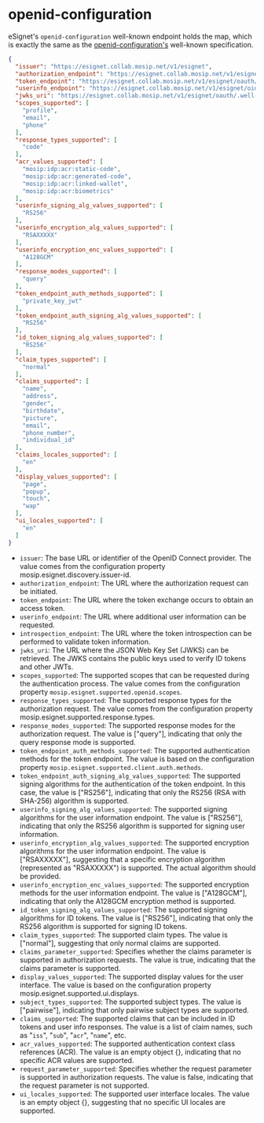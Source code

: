 # openid-configuration

eSignet's `openid-configuration` well-known endpoint holds the map, which is exactly the same as the [openid-configuration's](https://openid.net/specs/openid-connect-discovery-1\_0.html#ProviderConfigurationResponse) well-known specification.

```json
{
  "issuer": "https://esignet.collab.mosip.net/v1/esignet",
  "authorization_endpoint": "https://esignet.collab.mosip.net/v1/esignet/authorize",
  "token_endpoint": "https://esignet.collab.mosip.net/v1/esignet/oauth/token",
  "userinfo_endpoint": "https://esignet.collab.mosip.net/v1/esignet/oidc/userinfo",
  "jwks_uri": "https://esignet.collab.mosip.net/v1/esignet/oauth/.well-known/jwks.json",
  "scopes_supported": [
    "profile",
    "email",
    "phone"
  ],
  "response_types_supported": [
    "code"
  ],
  "acr_values_supported": [
    "mosip:idp:acr:static-code",
    "mosip:idp:acr:generated-code",
    "mosip:idp:acr:linked-wallet",
    "mosip:idp:acr:biometrics"
  ],
  "userinfo_signing_alg_values_supported": [
    "RS256"
  ],
  "userinfo_encryption_alg_values_supported": [
    "RSAXXXXX"
  ],
  "userinfo_encryption_enc_values_supported": [
    "A128GCM"
  ],
  "response_modes_supported": [
    "query"
  ],
  "token_endpoint_auth_methods_supported": [
    "private_key_jwt"
  ],
  "token_endpoint_auth_signing_alg_values_supported": [
    "RS256"
  ],
  "id_token_signing_alg_values_supported": [
    "RS256"
  ],
  "claim_types_supported": [
    "normal"
  ],
  "claims_supported": [
    "name",
    "address",
    "gender",
    "birthdate",
    "picture",
    "email",
    "phone_number",
    "individual_id"
  ],
  "claims_locales_supported": [
    "en"
  ],
  "display_values_supported": [
    "page",
    "popup",
    "touch",
    "wap"
  ],
  "ui_locales_supported": [
    "en"
  ]
}
```

* `issuer`: The base URL or identifier of the OpenID Connect provider. The value comes from the configuration property mosip.esignet.discovery.issuer-id.
* `authorization_endpoint`: The URL where the authorization request can be initiated.
* `token_endpoint`: The URL where the token exchange occurs to obtain an access token.
* `userinfo_endpoint`: The URL where additional user information can be requested.
* `introspection_endpoint`: The URL where the token introspection can be performed to validate token information.
* `jwks_uri`: The URL where the JSON Web Key Set (JWKS) can be retrieved. The JWKS contains the public keys used to verify ID tokens and other JWTs.
* `scopes_supported`: The supported scopes that can be requested during the authentication process. The value comes from the configuration property `mosip.esignet.supported.openid.scopes`.
* `response_types_supported`: The supported response types for the authorization request. The value comes from the configuration property mosip.esignet.supported.response.types.
* `response_modes_supported`: The supported response modes for the authorization request. The value is \["query"], indicating that only the query response mode is supported.
* `token_endpoint_auth_methods_supported`: The supported authentication methods for the token endpoint. The value is based on the configuration property `mosip.esignet.supported.client.auth.methods`.
* `token_endpoint_auth_signing_alg_values_supported`: The supported signing algorithms for the authentication of the token endpoint. In this case, the value is \["RS256"], indicating that only the RS256 (RSA with SHA-256) algorithm is supported.
* `userinfo_signing_alg_values_supported`: The supported signing algorithms for the user information endpoint. The value is \["RS256"], indicating that only the RS256 algorithm is supported for signing user information.
* `userinfo_encryption_alg_values_supported`: The supported encryption algorithms for the user information endpoint. The value is \["RSAXXXXX"], suggesting that a specific encryption algorithm (represented as "RSAXXXXX") is supported. The actual algorithm should be provided.
* `userinfo_encryption_enc_values_supported`: The supported encryption methods for the user information endpoint. The value is \["A128GCM"], indicating that only the A128GCM encryption method is supported.
* `id_token_signing_alg_values_supported`: The supported signing algorithms for ID tokens. The value is \["RS256"], indicating that only the RS256 algorithm is supported for signing ID tokens.
* `claim_types_supported`: The supported claim types. The value is \["normal"], suggesting that only normal claims are supported.
* `claims_parameter_supported`: Specifies whether the claims parameter is supported in authorization requests. The value is true, indicating that the claims parameter is supported.
* `display_values_supported`: The supported display values for the user interface. The value is based on the configuration property mosip.esignet.supported.ui.displays.
* `subject_types_supported`: The supported subject types. The value is \["pairwise"], indicating that only pairwise subject types are supported.
* `claims_supported`: The supported claims that can be included in ID tokens and user info responses. The value is a list of claim names, such as "`iss`", "`sub`", "`acr`", "`name`", etc.
* `acr_values_supported`: The supported authentication context class references (ACR). The value is an empty object {}, indicating that no specific ACR values are supported.
* `request_parameter_supported`: Specifies whether the request parameter is supported in authorization requests. The value is false, indicating that the request parameter is not supported.
* `ui_locales_supported`: The supported user interface locales. The value is an empty object {}, suggesting that no specific UI locales are supported.
